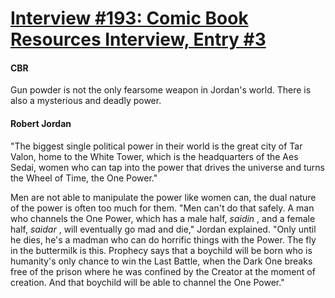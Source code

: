 # [Interview #193: Comic Book Resources Interview, Entry #3](https://www.theoryland.com/intvmain.php?i=193#3)

#### CBR

Gun powder is not the only fearsome weapon in Jordan's world. There is also a mysterious and deadly power.

#### Robert Jordan

"The biggest single political power in their world is the great city of Tar Valon, home to the White Tower, which is the headquarters of the Aes Sedai, women who can tap into the power that drives the universe and turns the Wheel of Time, the One Power."

Men are not able to manipulate the power like women can, the dual nature of the power is often too much for them. "Men can't do that safely. A man who channels the One Power, which has a male half,
*saidin*
, and a female half,
*saidar*
, will eventually go mad and die," Jordan explained. "Only until he dies, he's a madman who can do horrific things with the Power. The fly in the buttermilk is this. Prophecy says that a boychild will be born who is humanity's only chance to win the Last Battle, when the Dark One breaks free of the prison where he was confined by the Creator at the moment of creation. And that boychild will be able to channel the One Power."

